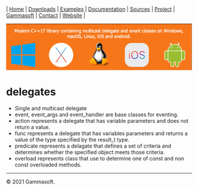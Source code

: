| [Home](home.md) | [Downloads](downloads.md) | [Examples](examples.md) | [Documentation](documentation.md) | [Sources](https://github.com/gammasoft71/delegates) | [Project](https://sourceforge.net/projects/delegates/) | [Gammasoft](https://gammasoft71.wixsite.com/gammasoft) | [Contact](contact.md) | [Website](https://gammasoft71.wixsite.com/delegates) |

[![delegates](pictures/delegates_background.png)](https://gammasoft71.wixsite.com/delegates)

# delegates

* Single and multicast delegate
* event, event_args and event_handler are base classes for eventing.
* action represents a delegate that has variable parameters and does not return a value.
* func represents a delegate that has variables parameters and returns a value of the type specified by the result_t type.
* predicate represents a delagate that defines a set of criteria and determines whether the specified object meets those criteria.
* overload represents class that use to determine one of const and non const overloaded methods.

______________________________________________________________________________________________

© 2021 Gammasoft.
